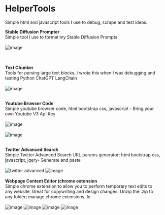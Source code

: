 # HelperTools
Simple html and javascript tools I use to debug, scrape and test ideas.

<b>Stable Diffusion Prompter </b>
<br>
Simple tool I use to format my Stable Diffusion Prompts
<br><br>
![image](https://user-images.githubusercontent.com/23158340/235324668-3853df9f-8425-4206-b6d9-40f57c4ac495.png)
<br><br><br>

<b>Text Chunker</b> 
<br>
Tools for parsing large text blocks. 
I wrote this when I was debugging and testing Python ChatGPT LangChain
<br><br>
![image](https://user-images.githubusercontent.com/23158340/235324787-910490f4-b57a-4b64-afba-9e9af80f463b.png)
<br><br>

<b>Youtube Browser Code</b>
<br>
Simple youtube browser code, html bootstrap css, javascript - Bring your own Youtube V3 Api Key
<br><br>
![image](https://user-images.githubusercontent.com/23158340/235550270-40e68d04-026b-48ce-85ac-270786a4cb47.png)
<br><br>
![image](https://user-images.githubusercontent.com/23158340/235550393-5f701851-a349-4780-9e6d-5e3b68b7f72f.png)
<br><br>

<b>Twitter Advanced Search</b>
<br>
Simple Twitter Advanced Search URL params generator: html bootstrap css, javascript, jqery- Generate and paste
<br><br>
![twitter advanced](https://user-images.githubusercontent.com/23158340/236062523-e7e7ccb5-6c1d-46fd-b0ac-4351119bd3a8.JPG)
![image](https://user-images.githubusercontent.com/23158340/236366363-5e30cfa0-8b9b-4e11-802d-f424ba3c3185.png)
<br><br>
<b>Webpage Content Editor (chrome extension</b>
<br>
Simple chrome extension to allow you to perform temporary text edits to any website.
Great for copywriting and design changes. Unzip the .zip to any folder; manage chrome extensions, lo
<br><br>
![image](https://github.com/rudybanks/HelperTools/assets/23158340/d921fb90-30df-417f-8b99-724f8a55f8f0)
![image](https://github.com/rudybanks/HelperTools/assets/23158340/fee46089-5882-41da-b228-aef3a4a40706)
![image](https://github.com/rudybanks/HelperTools/assets/23158340/42eac4da-a720-4b8f-8898-33a38fdb29a2)
![image](https://github.com/rudybanks/HelperTools/assets/23158340/df41aad0-c19b-4b57-9627-8db49cc1c79f)


